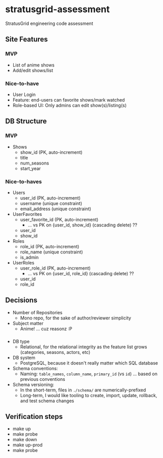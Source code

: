 # stratusgrid-assessment
StratusGrid engineering code assessment

## Site Features
### MVP
* List of anime shows
* Add/edit shows/list
### Nice-to-have
* User Login
* Feature: end-users can favorite shows/mark watched
* Role-based UI: Only admins can edit show(s)/listing(s)

## DB Structure
### MVP
* Shows
    * show_id (PK, auto-increment)
    * title
    * num_seasons
    * start_year
### Nice-to-haves
* Users
    * user_id (PK, auto-increment)
    * username (unique constraint)
    * email_address (unique constraint)
* UserFavorites
    * user_favorite_id (PK, auto-increment)
        * ... vs PK on {user_id, show_id} (cascading delete) ??
    * user_id
    * show_id
* Roles
    * role_id (PK, auto-increment)
    * role_name (unique constraint)
    * is_admin
* UserRoles
    * user_role_id (PK, auto-increment)
        * ... vs PK on {user_id, role_id} (cascading delete) ??
    * user_id
    * role_id


## Decisions
* Number of Repositories
    * Mono repo, for the sake of author/reviewer simplicity 
* Subject matter
    * Anime! ... cuz reasonz :P

### 
* DB type
    * Relational, for the relational integrity as the feature list grows (categories, seasons, actors, etc)
* DB system
    * PostgreSQL, because it doesn't really matter which SQL database
* Schema conventions:
    * Naming: `table_names`, `column_name`, `primary_id` (vs `id`) ... based on previous conventions
* Schema versioning:
    * In the short-term, files in `./schema/` are numerically-prefixed
    * Long-term, I would like tooling to create, import, update, rollback, and test schema changes


## Verification steps
* make up
* make probe
* make down
* make up-prod
* make probe
